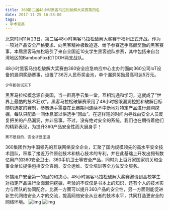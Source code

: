```yaml
---
title: 360第二届48小时黑客马拉松破解大奖赛第四名
date: 2017-11-25 16:58:00
tags:
- 学术竞赛
---
```


北京时间11月23日，第二届48小时黑客马拉松破解大奖赛于福州正式开战。作为一项对产品安全严格要求、向黑客精神极致追逐、给予参赛选手高额奖励的黑客赛事，本届黑客马拉松吸引了来自全国近10支学生黑客战队参赛，其中包括来自台湾地区的BambooFox和TDOH两支战队。

48小时黑客马拉松破解大奖赛由360安全应急响应中心主办的面向360公司IoT设备的漏洞奖励赛事，设置了36万人民币奖金池，单个漏洞奖励最高可达5万元。

```
少年郎剑试天下
```

黑客马拉松概念源自美国，当一群高手云集一堂，互相沟通和学习，这就成了”世界上最酷的技术狂欢”。黑客马拉松破解赛采用了48小时极限漏洞挖掘和破解目标随机选定的赛制，参赛选手需要在比赛期间连续不中断地对特定产品进行漏洞挖掘，每队只配备一间休息室以供选手“回血”。在这样短的时间内寻找由安全人员反复把关的产品漏洞，并非易事。不过，没有绝对安全的系统，我们也在期待着他们的精彩表现，为提升360产品安全性而大展身手！

```
黑不是目的，安全才是王道
```

360集团作为中国领先的互联网络安全企业，汇聚了国内规模领先的高水平安全技术团队，积累了接近万件原创技术和核心技术的专利，并在此基础上开发出拥有数亿用户的360安全卫士、360手机卫士等安全产品，同时为上百万家国家机关和企事业单位提供包括安全咨询、安全运维、安全培训等全方位安全服务。

怀揣用户安全第一的目的和决心，48小时黑客马拉松破解大奖赛邀请到高校学生对指定产品进行全面漏洞挖掘，考验的不仅仅是书本上的知识，还有个人的技术实力与团队的协同配合。比赛一方面可以提升360产品的安全性，另一方面则能促进新生代网络安全人才的交流，提高网络安全从业者的技术水平，共同打造更安全的网络环境。
![img](https://www.xmutsec.cn/image/3601.jpg)
![img](https://www.xmutsec.cn/image/3602.jpg)
